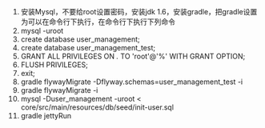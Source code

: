 1. 安装Mysql，不要给root设置密码，安装jdk 1.6，安装gradle，把gradle设置为可以在命令行下执行，在命令行下执行下列命令
2. mysql -uroot
3. create database user_management;
4. create database user_management_test;
3. GRANT ALL PRIVILEGES ON *.* TO 'root'@'%' WITH GRANT OPTION; 
4. FLUSH PRIVILEGES;
5. exit;
6. gradle flywayMigrate -Dflyway.schemas=user_management_test -i
7. gradle flywayMigrate -i
8. mysql -Duser_management -uroot < core/src/main/resources/db/seed/init-user.sql
9. gradle jettyRun
